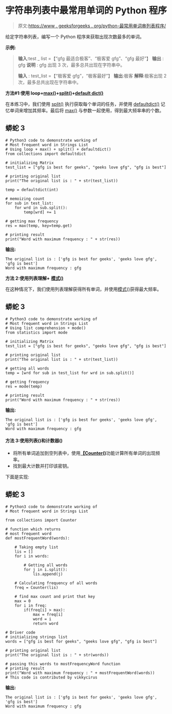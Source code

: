 # 字符串列表中最常用单词的 Python 程序

> 原文:[https://www . geeksforgeeks . org/python-最常用单词串列表程序/](https://www.geeksforgeeks.org/python-program-for-most-frequent-word-in-strings-list/)

给定字符串列表，编写一个 Python 程序来获取出现次数最多的单词。

**示例:**

> **输入**:test _ list =【“gfg 最适合极客”、“极客爱 gfg”、“gfg 最好”】
> **输出** : gfg
> **说明** : gfg 出现 3 次，最多总共出现在字符串中。
> 
> **输入** : test_list =【“极客爱 gfg”，“极客最好”】
> **输出**:极客
> **解释**:极客出现 2 次，最多总共出现在字符串中。

**方法#1:使用 loop+**[**max()**](https://www.geeksforgeeks.org/python-max-function/)**+**[**split()**](https://www.geeksforgeeks.org/python-string-split/)**+**[**default dict()**](https://www.geeksforgeeks.org/defaultdict-in-python/)

在本练习中，我们使用 [split()](https://www.geeksforgeeks.org/python-string-split/) 执行获取每个单词的任务，并使用 [defaultdict()](https://www.geeksforgeeks.org/defaultdict-in-python/) 记忆单词来增加其频率。最后将 [max()](https://www.geeksforgeeks.org/python-max-function/) 与参数一起使用，得到最大频率串的个数。

## 蟒蛇 3

```
# Python3 code to demonstrate working of
# Most frequent word in Strings List
# Using loop + max() + split() + defaultdict()
from collections import defaultdict

# initializing Matrix
test_list = ["gfg is best for geeks", "geeks love gfg", "gfg is best"]

# printing original list
print("The original list is : " + str(test_list))

temp = defaultdict(int)

# memoizing count
for sub in test_list:
    for wrd in sub.split():
        temp[wrd] += 1

# getting max frequency
res = max(temp, key=temp.get)

# printing result
print("Word with maximum frequency : " + str(res))
```

**输出:**

```
The original list is : ['gfg is best for geeks', 'geeks love gfg', 'gfg is best']
Word with maximum frequency : gfg
```

**方法 2:使用列表理解+** [**模式()**](https://www.geeksforgeeks.org/python-statistics-mode-function/)

在这种情况下，我们使用列表理解获得所有单词，并使用[模式()](https://www.geeksforgeeks.org/python-statistics-mode-function/)获得最大频率。

## 蟒蛇 3

```
# Python3 code to demonstrate working of
# Most frequent word in Strings List
# Using list comprehension + mode()
from statistics import mode

# initializing Matrix
test_list = ["gfg is best for geeks", "geeks love gfg", "gfg is best"]

# printing original list
print("The original list is : " + str(test_list))

# getting all words
temp = [wrd for sub in test_list for wrd in sub.split()]

# getting frequency
res = mode(temp)

# printing result
print("Word with maximum frequency : " + str(res))
```

**输出:**

```
The original list is : ['gfg is best for geeks', 'geeks love gfg', 'gfg is best']
Word with maximum frequency : gfg
```

#### 方法 3:使用列表()和计数器()

*   将所有单词追加到空列表中，使用[**【Counter()**](https://www.geeksforgeeks.org/python-counter-objects-elements/)功能计算所有单词的出现频率。
*   找到最大计数并打印该密钥。

下面是实现:

## 蟒蛇 3

```
# Python3 code to demonstrate working of
# Most frequent word in Strings List

from collections import Counter

# function which returns
# most frequent word
def mostFrequentWord(words):

    # Taking empty list
    lis = []
    for i in words:

        # Getting all words
        for j in i.split():
            lis.append(j)

    # Calculating frequency of all words
    freq = Counter(lis)

    # find max count and print that key
    max = 0
    for i in freq:
        if(freq[i] > max):
            max = freq[i]
            word = i
            return word

# Driver code
# initializing strings list
words = ["gfg is best for geeks", "geeks love gfg", "gfg is best"]

# printing original list
print("The original list is : " + str(words))

# passing this words to mostFrequencyWord function
# printing result
print("Word with maximum frequency : " + mostFrequentWord(words))
# This code is contributed by vikkycirus
```

**输出:**

```
The original list is : ['gfg is best for geeks', 'geeks love gfg', 'gfg is best']
Word with maximum frequency : gfg
```